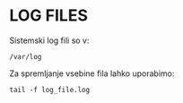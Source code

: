 # LOG FILES

Sistemski log fili so v:

    /var/log


Za spremljanje vsebine fila lahko uporabimo:

    tail -f log_file.log


